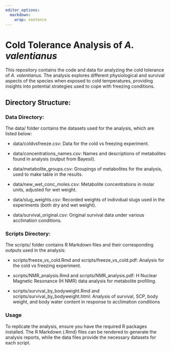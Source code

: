 ```yaml
---
editor_options: 
  markdown: 
    wrap: sentence
---
```


# Cold Tolerance Analysis of *A. valentianus*

This repository contains the code and data for analyzing the cold tolerance of *A. valentianus*.
The analysis explores different physiological and survival aspects of the species when exposed to cold temperatures, providing insights into potential strategies used to cope with freezing conditions.

## Directory Structure:

### Data Directory:

The data/ folder contains the datasets used for the analysis, which are listed below:

-   data/coldvsfreeze.csv: Data for the cold vs freezing experiment.

-   data/concentrations_names.csv: Names and descriptions of metabolites found in analysis (output from Bayesil).

-   data/metabolite_groups.csv: Groupings of metabolites for the analysis, used to make table in the results.

-   data/new_wet_conc_moles.csv: Metabolite concentrations in molar units, adjusted for wet weight.

-   data/slug_weights.csv: Recorded weights of individual slugs used in the experiments (both dry and wet weight).

-   data/survival_original.csv: Original survival data under various acclimation conditions.

### Scripts Directory:

The scripts/ folder contains R Markdown files and their corresponding outputs used in the analysis:

-   scripts/freeze_vs_cold.Rmd and scripts/freeze_vs_cold.pdf: Analysis for the cold vs freezing experiment.

-   scripts/NMR_analysis.Rmd and scripts/NMR_analysis.pdf: H Nuclear Magnetic Resonance (H NMR) data analysis for metabolite profiling.

-   scripts/survival_by_bodyweight.Rmd and scripts/survival_by_bodyweight.html: Analysis of survival, SCP, body weight, and body water content in response to acclimation conditions

### Usage 

To replicate the analysis, ensure you have the required R packages installed.
The R Markdown (.Rmd) files can be rendered to generate the analysis reports, while the data files provide the necessary datasets for each script.

